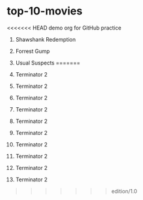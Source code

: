 # top-10-movies
<<<<<<< HEAD
demo org for GitHub practice

1. Shawshank Redemption
2. Forrest Gump
3. Usual Suspects
=======

1. Terminator 2
2. Terminator 2
3. Terminator 2
4. Terminator 2
5. Terminator 2
6. Terminator 2
7. Terminator 2
8. Terminator 2
9. Terminator 2
10. Terminator 2

>>>>>>> edition/1.0
